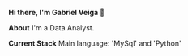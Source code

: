 **Hi there, I'm Gabriel Veiga 👋**

**About**
I'm a Data Analyst.

**Current Stack**
Main language: 'MySql' and 'Python'



